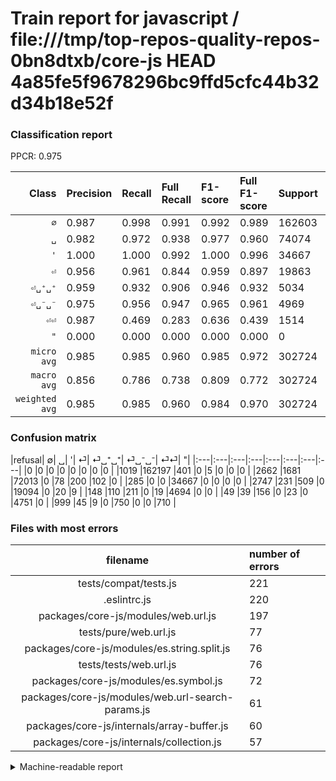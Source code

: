 # Train report for javascript / file:///tmp/top-repos-quality-repos-0bn8dtxb/core-js HEAD 4a85fe5f9678296bc9ffd5cfc44b32d34b18e52f

### Classification report

PPCR: 0.975

| Class | Precision | Recall | Full Recall | F1-score | Full F1-score | Support | Full Support | PPCR |
|------:|:----------|:-------|:------------|:---------|:---------|:--------|:-------------|:-----|
| `∅` | 0.987| 0.998| 0.991| 0.992| 0.989| 162603| 163622| 0.994 |
| `␣` | 0.982| 0.972| 0.938| 0.977| 0.960| 74074| 76736| 0.965 |
| `'` | 1.000| 1.000| 0.992| 1.000| 0.996| 34667| 34952| 0.992 |
| `⏎` | 0.956| 0.961| 0.844| 0.959| 0.897| 19863| 22610| 0.879 |
| `⏎␣⁺␣⁺` | 0.959| 0.932| 0.906| 0.946| 0.932| 5034| 5182| 0.971 |
| `⏎␣⁻␣⁻` | 0.975| 0.956| 0.947| 0.965| 0.961| 4969| 5018| 0.990 |
| `⏎⏎` | 0.987| 0.469| 0.283| 0.636| 0.439| 1514| 2513| 0.602 |
| `"` | 0.000| 0.000| 0.000| 0.000| 0.000| 0| 0| 0.000 |
| `micro avg` | 0.985| 0.985| 0.960| 0.985| 0.972| 302724| 310633| 0.975 |
| `macro avg` | 0.856| 0.786| 0.738| 0.809| 0.772| 302724| 310633| 0.975 |
| `weighted avg` | 0.985| 0.985| 0.960| 0.984| 0.970| 302724| 310633| 0.975 |

### Confusion matrix

|refusal|  ∅| ␣| '| ⏎| ⏎␣⁺␣⁺| ⏎␣⁻␣⁻| ⏎⏎| "| 
|:---|:---|:---|:---|:---|:---|:---|:---|
|0 |0 |0 |0 |0 |0 |0 |0 |
|1019 |162197 |401 |0 |5 |0 |0 |0 |
|2662 |1681 |72013 |0 |78 |200 |102 |0 |
|285 |0 |0 |34667 |0 |0 |0 |0 |
|2747 |231 |509 |0 |19094 |0 |20 |9 |
|148 |110 |211 |0 |19 |4694 |0 |0 |
|49 |39 |156 |0 |23 |0 |4751 |0 |
|999 |45 |9 |0 |750 |0 |0 |710 |

### Files with most errors

| filename | number of errors|
|:----:|:-----|
| tests/compat/tests.js | 221 |
| .eslintrc.js | 220 |
| packages/core-js/modules/web.url.js | 197 |
| tests/pure/web.url.js | 77 |
| packages/core-js/modules/es.string.split.js | 76 |
| tests/tests/web.url.js | 76 |
| packages/core-js/modules/es.symbol.js | 72 |
| packages/core-js/modules/web.url-search-params.js | 61 |
| packages/core-js/internals/array-buffer.js | 60 |
| packages/core-js/internals/collection.js | 57 |

<details>
    <summary>Machine-readable report</summary>
```json
{
  "cl_report": {"\"": {"f1-score": 0.0, "precision": 0.0, "recall": 0.0, "support": 0}, "\u0027": {"f1-score": 1.0, "precision": 1.0, "recall": 1.0, "support": 34667}, "macro avg": {"f1-score": 0.809413721305941, "precision": 0.8559250072939018, "recall": 0.7860635089384282, "support": 302724}, "micro avg": {"f1-score": 0.9848112472086785, "precision": 0.9848112472086785, "recall": 0.9848112472086785, "support": 302724}, "weighted avg": {"f1-score": 0.9843148524926572, "precision": 0.9847939437255662, "recall": 0.9848112472086785, "support": 302724}, "\u2205": {"f1-score": 0.9923158339094418, "precision": 0.9871822182187787, "recall": 0.9975031210986267, "support": 162603}, "\u23ce": {"f1-score": 0.9587266519381402, "precision": 0.9561820822274526, "recall": 0.9612848008860696, "support": 19863}, "\u23ce\u23ce": {"f1-score": 0.6359158083296015, "precision": 0.9874826147426982, "recall": 0.46895640686922063, "support": 1514}, "\u23ce\u2423\u207a\u2423\u207a": {"f1-score": 0.9456083803384367, "precision": 0.9591336330200245, "recall": 0.9324592769169646, "support": 5034}, "\u23ce\u2423\u207b\u2423\u207b": {"f1-score": 0.9654541759804918, "precision": 0.9749640878309049, "recall": 0.9561279935600725, "support": 4969}, "\u2423": {"f1-score": 0.9772889199514159, "precision": 0.9824554223113549, "recall": 0.9721764721764722, "support": 74074}},
  "cl_report_full": {"\"": {"f1-score": 0.0, "precision": 0.0, "recall": 0.0, "support": 0}, "\u0027": {"f1-score": 0.9959062899495827, "precision": 1.0, "recall": 0.9918459601739529, "support": 34952}, "macro avg": {"f1-score": 0.7717135830064668, "precision": 0.8559250072939018, "recall": 0.7376540023274748, "support": 310633}, "micro avg": {"f1-score": 0.9721124891376474, "precision": 0.9848112472086785, "recall": 0.9597370530497403, "support": 310633}, "weighted avg": {"f1-score": 0.9701577008802758, "precision": 0.9845375383971875, "recall": 0.9597370530497403, "support": 310633}, "\u2205": {"f1-score": 0.9892322939696577, "precision": 0.9871822182187787, "recall": 0.9912909022014155, "support": 163622}, "\u23ce": {"f1-score": 0.896874045891167, "precision": 0.9561820822274526, "recall": 0.8444935869084476, "support": 22610}, "\u23ce\u23ce": {"f1-score": 0.43935643564356436, "precision": 0.9874826147426982, "recall": 0.2825308396339037, "support": 2513}, "\u23ce\u2423\u207a\u2423\u207a": {"f1-score": 0.9317189360857483, "precision": 0.9591336330200245, "recall": 0.9058278656889232, "support": 5182}, "\u23ce\u2423\u207b\u2423\u207b": {"f1-score": 0.9606713173592154, "precision": 0.9749640878309049, "recall": 0.9467915504184934, "support": 5018}, "\u2423": {"f1-score": 0.9599493451527978, "precision": 0.9824554223113549, "recall": 0.9384513135946623, "support": 76736}},
  "ppcr": 0.974539086317294
}
```
</details>
